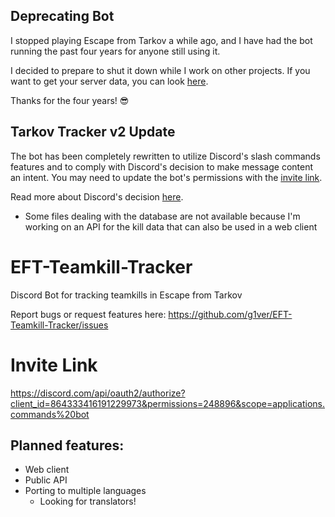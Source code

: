 ## Deprecating Bot
I stopped playing Escape from Tarkov a while ago, and I have had the bot running the past four years for anyone still using it.

I decided to prepare to shut it down while I work on other projects. If you want to get your server data, you can look [here](https://eft-tk-tracker-web-export.vercel.app/).

Thanks for the four years! 😎

## Tarkov Tracker v2 Update
The bot has been completely rewritten to utilize Discord's slash commands features and to comply with Discord's decision to make message content an intent. You may need to update the bot's permissions with the [invite link](https://discord.com/api/oauth2/authorize?client_id=864333416191229973&permissions=248896&scope=applications.commands%20bot).

Read more about Discord's decision [here](https://support-dev.discord.com/hc/en-us/articles/4404772028055-Message-Content-Access-Deprecation-for-Verified-Bots). 

- Some files dealing with the database are not available because I'm working on an API for the kill data that can also be used in a web client

# EFT-Teamkill-Tracker
Discord Bot for tracking teamkills in Escape from Tarkov

Report bugs or request features here: https://github.com/g1ver/EFT-Teamkill-Tracker/issues

# Invite Link
https://discord.com/api/oauth2/authorize?client_id=864333416191229973&permissions=248896&scope=applications.commands%20bot


## Planned features:
- Web client
- Public API
- Porting to multiple languages
  - Looking for translators!
